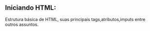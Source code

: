 ## Iniciando HTML:

Estrutura básica de HTML, suas principais tags,atributos,imputs entre outros assuntos.
